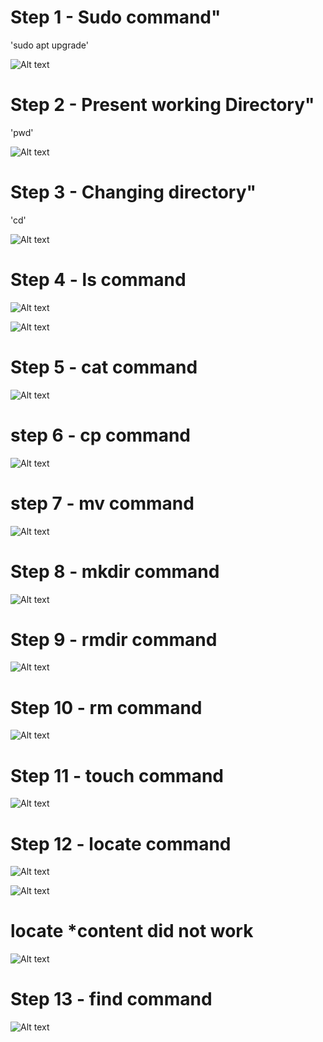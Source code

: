 # Step 1 - Sudo command"

'sudo apt upgrade'

![Alt text](Images/Sudo.png)

# Step 2 - Present working Directory" 

'pwd'

![Alt text](Images/pwd.png)

# Step 3 - Changing directory"

'cd'

![Alt text](Images/CD.png)

# Step 4 - ls command

![Alt text](<Images/ls 1.png>)

![Alt text](<Images/ls 2.png>)

# Step 5 - cat command

![Alt text](Images/cat.png)

# step 6 - cp command

![Alt text](Images/cp.png)

# step 7 - mv command

![Alt text](Images/mv.png)

# Step 8 - mkdir command

![Alt text](Images/mkdir.png)

# Step 9 - rmdir command

![Alt text](Images/rmdir.png)

# Step 10 - rm command

![Alt text](Images/rm.png)

# Step 11 - touch command

![Alt text](Images/touch.png)

# Step 12 - locate command

![Alt text](<Images/locate 1.png>)

![Alt text](<Images/locate 2.png>)

# locate *content did not work

![Alt text](<Images/locate 3.png>)

# Step 13 - find command 

![Alt text](Images/find.png)